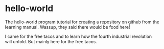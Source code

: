# hello-world
The hello-world program tutorial for creating a repository on github from the learning manual.
Wassup, they said there would be food here!

I came for the free tacos and to learn how the fourth industrial revolution will unfold. But mainly here for the free tacos.

